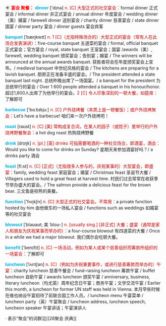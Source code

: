 ☀ <font color="red">**宴会 聚餐：**</font>
<font color="sky blue">**dinner**</font> ['dɪnə] 
<font color="#c00000">n. [C] 大型正式的社交宴会：</font>formal dinner 正式宴会 / informal dinner 非正式宴会 / annual dinner 年度宴会 / wedding dinner（美）婚宴 / farewell dinner 送别宴会 / charity dinner 慈善宴会 / state dinner 国宴 / dinner party 宴会 / dinner guests 宴会宾客
           
<font color="sky blue">**banquet**</font> [ˈbæŋkwɪt]
<font color="#c00000">n. 1 [C]（尤指特殊场合的）大型正式的宴会（常有人在此场合发表演讲）：</font>five-course banquet 五道菜的宴会 / formal, official banquet 正式宴会；官方宴会 / royal, state banquet 王室宴会；国宴 /awards（美）, farewell, wedding banquet 颁奖宴会；告别宴；婚宴 / The winners will be announced at the annual awards banquet. 获胜者将会在年度颁奖宴会上宣布。/ medieval banquet 中世纪风格的宴会 / The kitchens are preparing for a lavish banquet. 厨房正在准备丰盛的宴会。/ The president attended a state banquet last night. 总统昨晚出席了一场国宴。/ a banquet for the president 为总统举行的宴会 / Over 1 600 people attended a banquet in his honour/honor. 超过1,600人出席了为他举行的宴会。<font color="#c00000">2 [C] 令人印象深刻的一顿大餐，如筵席：</font>了解即可

<font color="sky blue">**barbecue**</font> ['bɑːbɪkju:] 
<font color="#c00000">n. [C] 户外烧烤餐（本质上是一顿餐饭）；或户外烧烤聚会：</font>Let’s have a barbecue! 咱们来一次户外烧烤吧！

<font color="sky blue">**roast**</font> [rəʊst] 
<font color="#c00000">n. [C] [美] 常构成复合词，在某人的园子（或院子）里举行的户外烧烤野餐聚会：</font>a hot dog roast 热狗烧烤野餐

<font color="sky blue">**drink**</font> [drɪŋk] 
<font color="#c00000">n. [pl.] [英] drinks 可指需要喝酒的一种社交场合，即酒宴，酒会：</font>Would you like to come for drinks on Sunday? 星期天来参加酒宴好吗？/ a drinks party 酒会

<font color="sky blue">**feast**</font> [fi:st] 
<font color="#c00000">n. [C] [正式]（尤指很多人参与的，庆祝某事的）大型宴会，即盛宴：</font>family, wedding feast 家庭宴会；婚宴 / Christmas feast 圣诞节大餐 / Villagers used to hold a great feast at harvest time. 村民们过去常常在收获季节举办盛大的宴会。/ The salmon provide a delicious feast for the brown bear. 三文鱼是棕熊的美餐。

<font color="sky blue">**function**</font> ['fʌŋkʃn] 
<font color="#c00000">n. [C] 大型正式的社交宴会。不常用：</font>a private function hosted by him 由他做东的一场私人宴会 / functions such as weddings 如婚宴等的社交宴会

<font color="sky blue">**blowout**</font> [ˈbləʊaʊt; 美 ˈbloʊ-]
<font color="#c00000">n. [usually sing.] [非正式] 大餐；盛宴（通常是家人和朋友为庆祝某事而举办的）：</font>a four-course blowout 有四道菜的大餐 / Once in a while we had a major blowout. 我们偶尔会吃顿大餐。

<font color="sky blue">**benefit**</font> ['benɪfɪt] 
<font color="#c00000">n. [C] 一场活动，例如为某人或某个慈善组织而筹款所组织的一场宴会：</font>了解即可
           
<font color="sky blue">**luncheon**</font> [ˈlʌntʃən]
<font color="#c00000">n. [C]（例如为庆祝重要事件，或进行慈善筹款而举办的）午宴：</font>charity luncheon 慈善午餐会 / fund-raising luncheon 筹款午宴 / buffet luncheon 自助午宴 / awards luncheon 颁奖午宴 / anniversary, business, literary luncheon（均尤英）周年纪念日午宴；商务午宴；文学交流午宴 / Earlier this month, a luncheon for former UN staff was held in Vienna. 本月早些时候在维也纳设午宴招待了前联合国工作人员。/ luncheon menu 午宴菜单 / luncheon party（英）午宴聚会 / luncheon address, luncheon speech, luncheon speaker 午宴讲话；午宴演讲人

· 表示“聚会”的词群见[[28聚会 庆典]]
